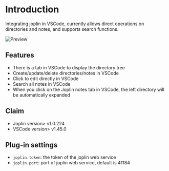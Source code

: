 # Introduction

Integrating joplin in VSCode, currently allows direct operations on directories and notes, and supports search functions.

![Preview](https://cdn.jsdelivr.net/gh/rxliuli/img-bed/20200623085740.png)

## Features

- There is a tab in VSCode to display the directory tree
- Create/update/delete directories/notes in VSCode
- Click to edit directly in VSCode
- Search all notes in VSCode
- When you click on the Joplin notes tab in VSCode, the left directory will be automatically expanded

## Claim

- Joplin version> v1.0.224
- VSCode version> v1.45.0

## Plug-in settings

- `joplin.token`: the token of the joplin web service
- `joplin.port`: port of joplin web service, default is 41184
